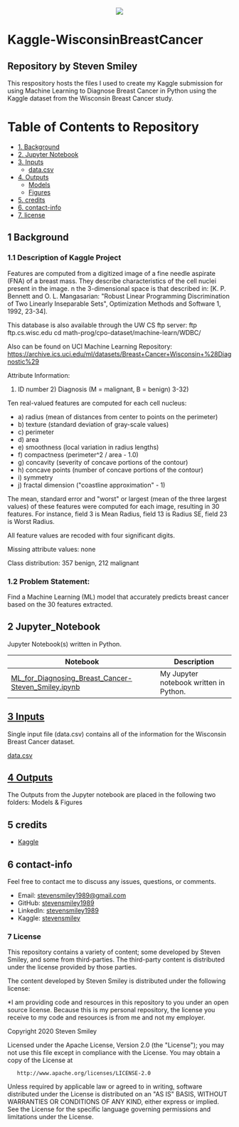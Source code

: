 <br/>
<p align="center">
<img src="https://raw.githubusercontent.com/stevensmiley1989/Kaggle-WisconsinBreastCancer/master/GitHub_Images/BreastCancer_TitleGIF.gif">
</p>

# Kaggle-WisconsinBreastCancer
## Repository by Steven Smiley

This respository hosts the files I used to create my Kaggle submission for using Machine Learning to Diagnose Breast Cancer in Python using the Kaggle dataset from the Wisconsin Breast Cancer study.


# Table of Contents to Repository 

* [1. Background](#1)
* [2. Jupyter Notebook](#2)
* [3. Inputs](#3)
   * [data.csv](#3)
* [4. Outputs](#4)
   * [Models](#4.1)
   * [Figures](#4.2)
* [5. credits](#5)
* [6. contact-info](#6)
* [7. license](#7)


## 1 Background<a class="anchor" id="1"></a>
### 1.1 Description of Kaggle Project <a class="anchor" id="1.1"></a>

Features are computed from a digitized image of a fine needle aspirate (FNA) of a breast mass. They describe characteristics of the cell nuclei present in the image. n the 3-dimensional space is that described in: [K. P. Bennett and O. L. Mangasarian: "Robust Linear Programming Discrimination of Two Linearly Inseparable Sets", Optimization Methods and Software 1, 1992, 23-34].

This database is also available through the UW CS ftp server: ftp ftp.cs.wisc.edu cd math-prog/cpo-dataset/machine-learn/WDBC/

Also can be found on UCI Machine Learning Repository: https://archive.ics.uci.edu/ml/datasets/Breast+Cancer+Wisconsin+%28Diagnostic%29

Attribute Information:

1) ID number 2) Diagnosis (M = malignant, B = benign) 3-32)

Ten real-valued features are computed for each cell nucleus:

* a) radius (mean of distances from center to points on the perimeter) 
* b) texture (standard deviation of gray-scale values) 
* c) perimeter 
* d) area 
* e) smoothness (local variation in radius lengths) 
* f) compactness (perimeter^2 / area - 1.0) 
* g) concavity (severity of concave portions of the contour) 
* h) concave points (number of concave portions of the contour) 
* i) symmetry 
* j) fractal dimension ("coastline approximation" - 1)

The mean, standard error and "worst" or largest (mean of the three largest values) of these features were computed for each image, resulting in 30 features. For instance, field 3 is Mean Radius, field 13 is Radius SE, field 23 is Worst Radius.

All feature values are recoded with four significant digits.

Missing attribute values: none

Class distribution: 357 benign, 212 malignant

### 1.2 Problem Statement:<a class="anchor" id="1.2"></a>

Find a Machine Learning (ML) model that accurately predicts breast cancer based on the 30 features extracted.

## 2 Jupyter_Notebook<a class="anchor" id="2"></a>
Jupyter Notebook(s) written in Python.

| Notebook | Description |
|--------------------------------------------------------------------------------------------------------------|-------------------------------------------------------------------------------------------------------------------------------------------------------------------|
| [ML_for_Diagnosing_Breast_Cancer-Steven_Smiley.ipynb](https://github.com/stevensmiley1989/Kaggle-WisconsinBreastCancer/blob/master/ML_for_Diagnosing_Breast_Cancer-Steven_Smiley.ipynb) | My Jupyter notebook written in Python. |



## [3 Inputs](https://github.com/stevensmiley1989/Kaggle-WisconsinBreastCancer/tree/master/Inputs)<a class="anchor" id="3"></a>
Single input file (data.csv) contains all of the information for the Wisconsin Breast Cancer dataset.

[data.csv](https://github.com/stevensmiley1989/Kaggle-WisconsinBreastCancer/blob/master/Inputs/data.csv)

## [4 Outputs](https://github.com/stevensmiley1989/Kaggle-WisconsinBreastCancer/tree/master/Outputs)<a class="anchor" id="4"></a>
The Outputs from the Jupyter notebook are placed in the following two folders: Models & Figures

## 5 credits<a class="anchor" id="5"></a>

* [Kaggle](https://www.kaggle.com/)

## 6 contact-info<a class="anchor" id="6"></a>

Feel free to contact me to discuss any issues, questions, or comments.

* Email: [stevensmiley1989@gmail.com](mailto:stevensmiley1989@gmail.com)
* GitHub: [stevensmiley1989](https://github.com/stevensmiley1989)
* LinkedIn: [stevensmiley1989](https://www.linkedin.com/in/stevensmiley1989)
* Kaggle: [stevensmiley](https://www.kaggle.com/stevensmiley)

### 7 License <a class="anchor" id="7"></a>

This repository contains a variety of content; some developed by Steven Smiley, and some from third-parties.  The third-party content is distributed under the license provided by those parties.

The content developed by Steven Smiley is distributed under the following license:

*I am providing code and resources in this repository to you under an open source license.  Because this is my personal repository, the license you receive to my code and resources is from me and not my employer. 

   Copyright 2020 Steven Smiley

   Licensed under the Apache License, Version 2.0 (the "License");
   you may not use this file except in compliance with the License.
   You may obtain a copy of the License at

       http://www.apache.org/licenses/LICENSE-2.0

   Unless required by applicable law or agreed to in writing, software
   distributed under the License is distributed on an "AS IS" BASIS,
   WITHOUT WARRANTIES OR CONDITIONS OF ANY KIND, either express or implied.
   See the License for the specific language governing permissions and
   limitations under the License.
   
